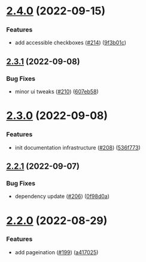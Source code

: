 # [2.4.0](https://github.com/EddieHubCommunity/good-first-issue-finder/compare/v2.3.1...v2.4.0) (2022-09-15)


### Features

* add accessible checkboxes ([#214](https://github.com/EddieHubCommunity/good-first-issue-finder/issues/214)) ([9f3b01c](https://github.com/EddieHubCommunity/good-first-issue-finder/commit/9f3b01cd3108ef21e9b7c687bdf8adae1ac8e3aa))



## [2.3.1](https://github.com/EddieHubCommunity/good-first-issue-finder/compare/v2.3.0...v2.3.1) (2022-09-08)


### Bug Fixes

* minor ui tweaks ([#210](https://github.com/EddieHubCommunity/good-first-issue-finder/issues/210)) ([607eb58](https://github.com/EddieHubCommunity/good-first-issue-finder/commit/607eb585e1b5379b9a8c3209f0429f8ba89de291))



# [2.3.0](https://github.com/EddieHubCommunity/good-first-issue-finder/compare/v2.2.1...v2.3.0) (2022-09-08)


### Features

* init documentation infrastructure ([#208](https://github.com/EddieHubCommunity/good-first-issue-finder/issues/208)) ([536f773](https://github.com/EddieHubCommunity/good-first-issue-finder/commit/536f77319bb8812208a31bb5805b3096f270708d))



## [2.2.1](https://github.com/EddieHubCommunity/good-first-issue-finder/compare/v2.2.0...v2.2.1) (2022-09-07)


### Bug Fixes

* dependency update ([#206](https://github.com/EddieHubCommunity/good-first-issue-finder/issues/206)) ([0f98d0a](https://github.com/EddieHubCommunity/good-first-issue-finder/commit/0f98d0ab2c788673d617b4234bca5798ebd17b27))



# [2.2.0](https://github.com/EddieHubCommunity/good-first-issue-finder/compare/v2.1.1...v2.2.0) (2022-08-29)


### Features

* add pageination ([#199](https://github.com/EddieHubCommunity/good-first-issue-finder/issues/199)) ([a417025](https://github.com/EddieHubCommunity/good-first-issue-finder/commit/a41702594358ccdbcb96f2607ccf529d58cb70f0))



